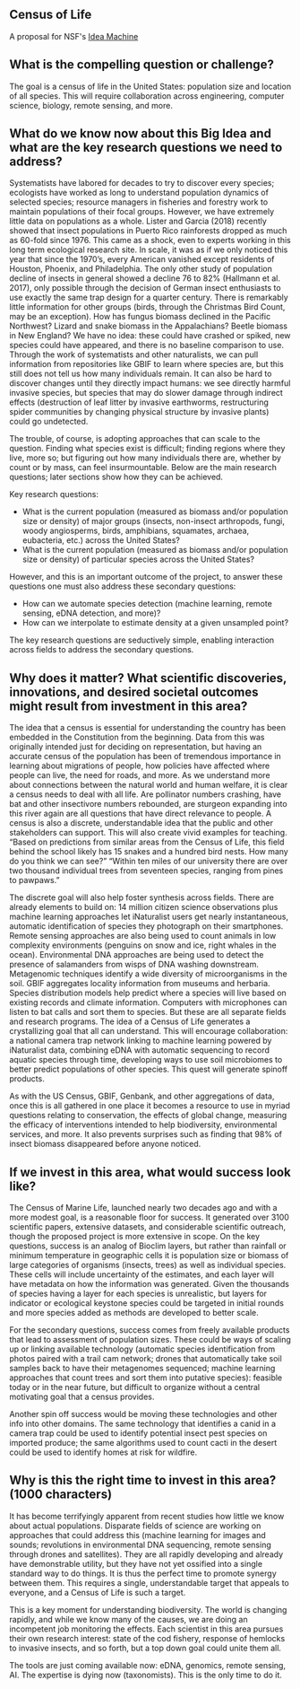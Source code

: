 ## Census of Life

A proposal for NSF's [Idea Machine](https://www.nsf.gov/news/special_reports/nsf2026ideamachine/index.jsp)

## What is the compelling question or challenge? 

The goal is a census of life in the United States: population size and location of all species. This will require collaboration across engineering, computer science, biology, remote sensing, and more.

## What do we know now about this Big Idea and what are the key research questions we need to address? 

Systematists have labored for decades to try to discover every species; ecologists have worked as long to understand population dynamics of selected species; resource managers in fisheries and forestry work to maintain populations of their focal groups. However, we have extremely little data on populations as a whole. Lister and Garcia (2018) recently showed that insect populations in Puerto Rico rainforests dropped as much as 60-fold since 1976. This came as a shock, even to experts working in this long term ecological research site. In scale, it was as if we only noticed this year that since the 1970’s, every American vanished except residents of Houston, Phoenix, and Philadelphia. The only other study of population decline of insects in general showed a decline 76 to 82% (Hallmann et al. 2017), only possible through the decision of German insect enthusiasts to use exactly the same trap design for a quarter century. There is remarkably little information for other groups (birds, through the Christmas Bird Count, may be an exception). How has fungus biomass declined in the Pacific Northwest? Lizard and snake biomass in the Appalachians? Beetle biomass in New England? We have no idea: these could have crashed or spiked, new species could have appeared, and there is no baseline comparison to use. Through the work of systematists and other naturalists, we can pull information from repositories like GBIF to learn where species are, but this still does not tell us how many individuals remain. It can also be hard to discover changes until they directly impact humans: we see directly harmful invasive species, but species that may do slower damage through indirect effects (destruction of leaf litter by invasive earthworms, restructuring spider communities by changing physical structure by invasive plants) could go undetected. 

The trouble, of course, is adopting approaches that can scale to the question. Finding what species exist is difficult; finding regions where they live, more so; but figuring out how many individuals there are, whether by count or by mass, can feel insurmountable. Below are the main research questions; later sections show how they can be achieved.

Key research questions:

* What is the current population (measured as biomass and/or population size or density) of major groups (insects, non-insect arthropods, fungi, woody angiosperms, birds, amphibians, squamates, archaea, eubacteria, etc.) across the United States?
* What is the current population (measured as biomass and/or population size or density) of particular species across the United States?

However, and this is an important outcome of the project, to answer these questions one must also address these secondary questions:

* How can we automate species detection (machine learning, remote sensing, eDNA detection, and more)?
* How can we interpolate to estimate density at a given unsampled point?
 
The key research questions are seductively simple, enabling interaction across fields to address the secondary questions.

## Why does it matter? What scientific discoveries, innovations, and desired societal outcomes might result from investment in this area? 

The idea that a census is essential for understanding the country has been embedded in the Constitution from the beginning. Data from this was originally intended just for deciding on representation, but having an accurate census of the population has been of tremendous importance in learning about migrations of people, how policies have affected where people can live, the need for roads, and more. As we understand more about connections between the natural world and human welfare, it is clear a census needs to deal with all life. Are pollinator numbers crashing, have bat and other insectivore numbers rebounded, are sturgeon expanding into this river again are all questions that have direct relevance to people. A census is also a discrete, understandable idea that the public and other stakeholders can support. This will also create vivid examples for teaching. “Based on predictions from similar areas from the Census of Life, this field behind the school likely has 15 snakes and a hundred bird nests. How many do you think we can see?” “Within ten miles of our university there are over two thousand individual trees from seventeen species, ranging from pines to pawpaws.”

The discrete goal will also help foster synthesis across fields. There are already elements to build on: 14 million citizen science observations plus machine learning approaches let iNaturalist users get nearly instantaneous, automatic identification of species they photograph on their smartphones. Remote sensing approaches are also being used to count animals in low complexity environments (penguins on snow and ice, right whales in the ocean). Environmental DNA approaches are being used to detect the presence of salamanders from wisps of DNA washing downstream. Metagenomic techniques identify a wide diversity of microorganisms in the soil. GBIF aggregates locality information from museums and herbaria. Species distribution models help predict where a species will live based on existing records and climate information. Computers with microphones can listen to bat calls and sort them to species. But these are all separate fields and research programs. The idea of a Census of Life generates a crystallizing goal that all can understand. This will encourage collaboration: a national camera trap network linking to machine learning powered by iNaturalist data, combining eDNA with automatic sequencing to record aquatic species through time, developing ways to use soil microbiomes to better predict populations of other species. This quest will generate spinoff products.

As with the US Census, GBIF, Genbank, and other aggregations of data, once this is all gathered in one place it becomes a resource to use in myriad questions relating to conservation, the effects of global change, measuring the efficacy of interventions intended to help biodiversity, environmental services, and more. It also prevents surprises such as finding that 98% of insect biomass disappeared before anyone noticed.

## If we invest in this area, what would success look like?

The Census of Marine Life, launched nearly two decades ago and with a more modest goal, is a reasonable floor for success. It generated over 3100 scientific papers, extensive datasets, and considerable scientific outreach, though the proposed project is more extensive in scope. On the key questions, success is an analog of Bioclim layers, but rather than rainfall or minimum temperature in geographic cells it is population size or biomass of large categories of organisms (insects, trees) as well as individual species. These cells will include uncertainty of the estimates, and each layer will have metadata on how the information was generated. Given the thousands of species having a layer for each species is unrealistic, but layers for indicator or ecological keystone species could be targeted in initial rounds and more species added as methods are developed to better scale.

For the secondary questions, success comes from freely available products that lead to assessment of population sizes. These could be ways of scaling up or linking available technology (automatic species identification from photos paired with a trail cam network; drones that automatically take soil samples back to have their metagenomes sequenced; machine learning approaches that count trees and sort them into putative species): feasible today or in the near future, but difficult to organize without a central motivating goal that a census provides. 

Another spin off success would be moving these technologies and other info into other domains. The same technology that identifies a canid in a camera trap could be used to identify potential insect pest species on imported produce; the same algorithms used to count cacti in the desert could be used to identify homes at risk for wildfire. 

## Why is this the right time to invest in this area? (1000 characters)

It has become terrifyingly apparent from recent studies how little we know about actual populations. Disparate fields of science are working on approaches that could address this (machine learning for images and sounds; revolutions in environmental DNA sequencing, remote sensing through drones and satellites). They are all rapidly developing and already have demonstrable utility, but they have not yet ossified into a single standard way to do things. It is thus the perfect time to promote synergy between them. This requires a single, understandable target that appeals to everyone, and a Census of Life is such a target.  

This is a key moment for understanding biodiversity. The world is changing rapidly, and while we know many of the causes, we are doing an incompetent job monitoring the effects. Each scientist in this area pursues their own research interest: state of the cod fishery, response of hemlocks to invasive insects, and so forth, but a top down goal could unite them all.

The tools are just coming available now: eDNA, genomics, remote sensing, AI. The expertise is dying now (taxonomists). This is the only time to do it. 
 
